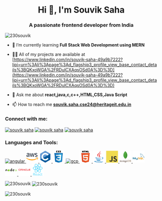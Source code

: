 <h1 align="center">Hi 👋, I'm Souvik Saha</h1>
<h3 align="center">A passionate frontend developer from India</h3>
<img align="right" alt "coding" widh="400" src="https://media1.giphy.com/media/lP8xu5t2DLGG045H8F/giphy.gif">

<p align="left"> <img src="https://komarev.com/ghpvc/?username=230souvik&label=Profile%20views&color=0e75b6&style=flat" alt="230souvik" /> </p>

- 🌱 I’m currently learning **Full Stack Web Development using MERN**

- 👨‍💻 All of my projects are available at [https://www.linkedin.com/in/souvik-saha-49a9b7222?lipi=urn%3Ali%3Apage%3Ad_flagship3_profile_view_base_contact_details%3BQKxoWGA%2FRDulCXAqsOSd0A%3D%3D](https://www.linkedin.com/in/souvik-saha-49a9b7222?lipi=urn%3Ali%3Apage%3Ad_flagship3_profile_view_base_contact_details%3BQKxoWGA%2FRDulCXAqsOSd0A%3D%3D)

- 💬 Ask me about **react,java,c,c++,HTML,CSS,Java Script**

- 📫 How to reach me **souvik.saha.cse24@heritageit.edu.in**

<h3 align="left">Connect with me:</h3>
<p align="left">
<a href="https://linkedin.com/in/souvik saha" target="blank"><img align="center" src="https://raw.githubusercontent.com/rahuldkjain/github-profile-readme-generator/master/src/images/icons/Social/linked-in-alt.svg" alt="souvik saha" height="30" width="40" /></a>
<a href="https://fb.com/souvik saha" target="blank"><img align="center" src="https://raw.githubusercontent.com/rahuldkjain/github-profile-readme-generator/master/src/images/icons/Social/facebook.svg" alt="souvik saha" height="30" width="40" /></a>
<a href="https://instagram.com/souvik saha" target="blank"><img align="center" src="https://raw.githubusercontent.com/rahuldkjain/github-profile-readme-generator/master/src/images/icons/Social/instagram.svg" alt="souvik saha" height="30" width="40" /></a>
</p>

<h3 align="left">Languages and Tools:</h3>
<p align="left"> <a href="https://angular.io" target="_blank" rel="noreferrer"> <img src="https://angular.io/assets/images/logos/angular/angular.svg" alt="angular" width="40" height="40"/> </a> <a href="https://aws.amazon.com" target="_blank" rel="noreferrer"> <img src="https://raw.githubusercontent.com/devicons/devicon/master/icons/amazonwebservices/amazonwebservices-original-wordmark.svg" alt="aws" width="40" height="40"/> </a> <a href="https://www.cprogramming.com/" target="_blank" rel="noreferrer"> <img src="https://raw.githubusercontent.com/devicons/devicon/master/icons/c/c-original.svg" alt="c" width="40" height="40"/> </a> <a href="https://www.w3schools.com/css/" target="_blank" rel="noreferrer"> <img src="https://raw.githubusercontent.com/devicons/devicon/master/icons/css3/css3-original-wordmark.svg" alt="css3" width="40" height="40"/> </a> <a href="https://cloud.google.com" target="_blank" rel="noreferrer"> <img src="https://www.vectorlogo.zone/logos/google_cloud/google_cloud-icon.svg" alt="gcp" width="40" height="40"/> </a> <a href="https://www.w3.org/html/" target="_blank" rel="noreferrer"> <img src="https://raw.githubusercontent.com/devicons/devicon/master/icons/html5/html5-original-wordmark.svg" alt="html5" width="40" height="40"/> </a> <a href="https://www.java.com" target="_blank" rel="noreferrer"> <img src="https://raw.githubusercontent.com/devicons/devicon/master/icons/java/java-original.svg" alt="java" width="40" height="40"/> </a> <a href="https://developer.mozilla.org/en-US/docs/Web/JavaScript" target="_blank" rel="noreferrer"> <img src="https://raw.githubusercontent.com/devicons/devicon/master/icons/javascript/javascript-original.svg" alt="javascript" width="40" height="40"/> </a> <a href="https://www.mongodb.com/" target="_blank" rel="noreferrer"> <img src="https://raw.githubusercontent.com/devicons/devicon/master/icons/mongodb/mongodb-original-wordmark.svg" alt="mongodb" width="40" height="40"/> </a> <a href="https://www.mysql.com/" target="_blank" rel="noreferrer"> <img src="https://raw.githubusercontent.com/devicons/devicon/master/icons/mysql/mysql-original-wordmark.svg" alt="mysql" width="40" height="40"/> </a> <a href="https://nodejs.org" target="_blank" rel="noreferrer"> <img src="https://raw.githubusercontent.com/devicons/devicon/master/icons/nodejs/nodejs-original-wordmark.svg" alt="nodejs" width="40" height="40"/> </a> <a href="https://www.oracle.com/" target="_blank" rel="noreferrer"> <img src="https://raw.githubusercontent.com/devicons/devicon/master/icons/oracle/oracle-original.svg" alt="oracle" width="40" height="40"/> </a> <a href="https://reactjs.org/" target="_blank" rel="noreferrer"> <img src="https://raw.githubusercontent.com/devicons/devicon/master/icons/react/react-original-wordmark.svg" alt="react" width="40" height="40"/> </a> </p>

<p><img align="left" src="https://github-readme-stats.vercel.app/api/top-langs?username=230souvik&show_icons=true&locale=en&layout=compact" alt="230souvik" /></p>

<p>&nbsp;<img align="center" src="https://github-readme-stats.vercel.app/api?username=230souvik&show_icons=true&locale=en" alt="230souvik" /></p>

<p><img align="center" src="https://github-readme-streak-stats.herokuapp.com/?user=230souvik&" alt="230souvik" /></p>
